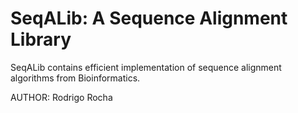 # SeqALib: A Sequence Alignment Library

SeqALib contains efficient implementation of sequence alignment algorithms from
Bioinformatics.

AUTHOR: Rodrigo Rocha
